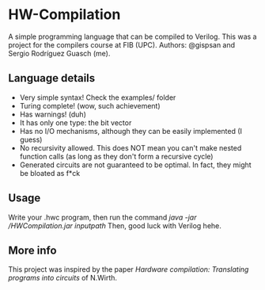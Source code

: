 # HW-Compilation
A simple programming language that can be compiled to Verilog. This was a project for the compilers course at FIB (UPC).
Authors: @gispsan and Sergio Rodríguez Guasch (me).

## Language details
* Very simple syntax! Check the examples/ folder
* Turing complete! (wow, such achievement)
* Has warnings! (duh)
* It has only one type: the bit vector
* Has no I/O mechanisms, although they can be easily implemented (I guess)
* No recursivity allowed. This does NOT mean you can't make nested function calls (as long as they don't form a recursive cycle)
* Generated circuits are not guaranteed to be optimal. In fact, they might be bloated as f*ck

## Usage
Write your .hwc program, then run the command _java -jar <your path>/HWCompilation.jar inputpath_
Then, good luck with Verilog hehe.

## More info
This project was inspired by the paper _Hardware compilation: Translating programs into circuits_ of N.Wirth.

